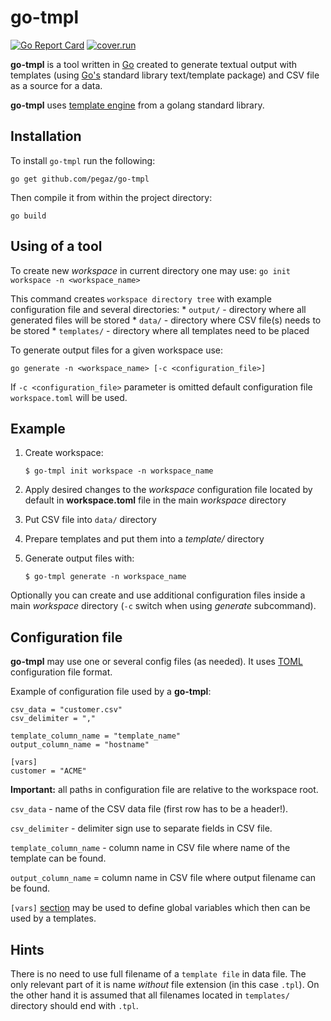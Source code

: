 # go-tmpl
[![Go Report Card](https://goreportcard.com/badge/github.com/pegaz/go-tmpl)](https://goreportcard.com/report/github.com/pegaz/go-tmpl) [![cover.run](https://cover.run/go/github.com/pegaz/go-tmpl.svg?style=flat&tag=golang-1.10)](https://cover.run/go?tag=golang-1.10&repo=github.com%2Fpegaz%2Fgo-tmpl)

**go-tmpl** is a tool written in [Go](https://golang.org) created to generate textual output with templates (using [Go's](https://golang.org) standard library text/template package) and CSV file as a source for a data.

**go-tmpl** uses [template engine](https://golang.org/pkg/text/template/) from a golang standard library.

## Installation

To install `go-tmpl` run the following:

`go get github.com/pegaz/go-tmpl`

Then compile it from within the project directory:

`go build`

## Using of a tool

To create new _workspace_ in current directory one may use:
`go init workspace -n <workspace_name>`

This command creates `workspace directory tree` with example configuration file and several directories:
    * `output/` - directory where all generated files will be stored
    * `data/` - directory where CSV file(s) needs to be stored
    * `templates/` - directory where all templates need to be placed

To generate output files for a given workspace use:

`go generate -n <workspace_name> [-c <configuration_file>]`

If `-c <configuration_file>` parameter is omitted default configuration file `workspace.toml` will be used.

## Example

1. Create workspace:
    
    `$ go-tmpl init workspace -n workspace_name`
 
2. Apply desired changes to the *workspace* configuration file located by default in **workspace.toml** file in the main *workspace* directory
3. Put CSV file into `data/` directory
4. Prepare templates and put them into a *template/* directory
5. Generate output files with:

    `$ go-tmpl generate -n workspace_name`
    
Optionally you can create and use additional configuration files inside a main *workspace* directory (`-c` switch when using *generate* subcommand).

## Configuration file

**go-tmpl** may use one or several config files (as needed). It uses [TOML](https://github.com/toml-lang/toml) configuration file format.

Example of configuration file used by a **go-tmpl**:

    csv_data = "customer.csv"
    csv_delimiter = ","

    template_column_name = "template_name"
    output_column_name = "hostname"

    [vars]
    customer = "ACME"

**Important:** all paths in configuration file are relative to the workspace root.

`csv_data` - name of the CSV data file (first row has to be a header!).

`csv_delimiter` - delimiter sign use to separate fields in CSV file.

`template_column_name` - column name in CSV file where name of the template can be found.

`output_column_name` = column name in CSV file where output filename can be found.

`[vars]` [section](https://github.com/toml-lang/toml#table) may be used to define global variables which then can be used by a templates.

## Hints

There is no need to use full filename of a `template file` in data file. The only relevant part of it is name _without_ file extension (in this case `.tpl`). On the other hand it is assumed that all filenames located in `templates/` directory should end with `.tpl`.
